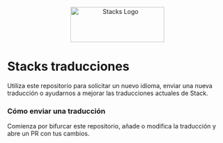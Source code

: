 <p align="center">
    <img src="assets/logo.jpg" alt="Stacks Logo" title="Stacks" width="215" height="81" />
</p>

# Stacks traducciones
Utiliza este repositorio para solicitar un nuevo idioma, enviar una nueva traducción o ayudarnos a mejorar las traducciones actuales de Stack.

### Cómo enviar una traducción
Comienza por bifurcar este repositorio, añade o modifica la traducción y abre un PR con tus cambios.
